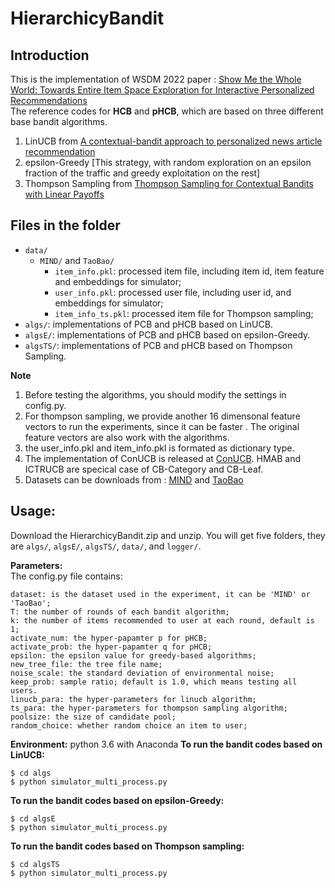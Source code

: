 # HierarchicyBandit   

## Introduction  
This is the implementation of WSDM 2022 paper : [Show Me the Whole World: Towards Entire Item Space Exploration for Interactive Personalized Recommendations](https://arxiv.org/abs/2110.09905)  
The reference codes for **HCB** and **pHCB**, which are based on three different base bandit algorithms. 
1. LinUCB from [A contextual-bandit approach to personalized news article recommendation](https://dl.acm.org/doi/10.1145/1772690.1772758)  
2. epsilon-Greedy [This strategy, with random exploration on an  epsilon fraction of the traffic and greedy exploitation on the rest]
3. Thompson Sampling from [Thompson Sampling for Contextual Bandits with Linear Payoffs
](http://proceedings.mlr.press/v28/agrawal13.pdf)  

## Files in the folder

- `data/`
  - `MIND/` and `TaoBao/`
     - `item_info.pkl`: processed item file, including item id, item feature and embeddings for simulator;
     - `user_info.pkl`: processed user file, including user id, and embeddings for simulator;
     - `item_info_ts.pkl`:  processed item file for Thompson sampling;
- `algs/`: implementations of PCB and pHCB based on LinUCB.
- `algsE/`:  implementations of PCB and pHCB based on epsilon-Greedy.
- `algsTS/`:  implementations of PCB and pHCB based on Thompson Sampling.   

**Note**
1. Before testing the algorithms, you should modify the settings in config.py. 
2. For thompson sampling, we provide another 16 dimensonal feature vectors to run the experiments, since it can be faster . The original feature vectors are also work with the algorithms.
3. the user_info.pkl and item_info.pkl is formated as dictionary type. 
4. The implementation of ConUCB is released at [ConUCB](https://github.com/Xiaoyinggit/ConUCB). HMAB and ICTRUCB are specical case of CB-Category and CB-Leaf.
5. Datasets can be downloads from : [MIND](https://drive.google.com/file/d/1CBgLI9qgRaKo6ZpAMq1fc3MPjpQtDdkP/view?usp=sharing) and [TaoBao](https://drive.google.com/file/d/1uWPBIHl_dkr089kCwrn0kWXFLxBR88ek/view?usp=sharing)

## Usage:  
Download the HierarchicyBandit.zip and unzip.  You will get five folders, they are `algs/`, `algsE/`, `algsTS/`, `data/`, and `logger/`.   

**Parameters:**  
The config.py file contains:
```
dataset: is the dataset used in the experiment, it can be 'MIND' or 'TaoBao';  
T: the number of rounds of each bandit algorithm;  
k: the number of items recommended to user at each round, default is 1;  
activate_num: the hyper-papamter p for pHCB;  
activate_prob: the hyper-papamter q for pHCB;  
epsilon: the epsilon value for greedy-based algorithms;  
new_tree_file: the tree file name;  
noise_scale: the standard deviation of environmental noise;  
keep_prob: sample ratio; default is 1.0, which means testing all users.
linucb_para: the hyper-parameters for linucb algorithm;
ts_para: the hyper-parameters for thompson sampling algorithm;
poolsize: the size of candidate pool;
random_choice: whether random choice an item to user;   
```   
**Environment:** python 3.6 with Anaconda
**To run the bandit codes based on LinUCB:**  
```
$ cd algs
$ python simulator_multi_process.py
```  
**To run the bandit codes based on epsilon-Greedy:**  
```
$ cd algsE
$ python simulator_multi_process.py
``` 
**To run the bandit codes based on Thompson sampling:**  
```
$ cd algsTS
$ python simulator_multi_process.py
``` 
